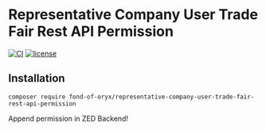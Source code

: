 # Representative Company User Trade Fair Rest API Permission
[![CI](https://github.com/fond-of-oryx/representative-company-user-trade-fair-rest-api-permission/actions/workflows/main.yml/badge.svg)](https://github.com/fond-of-oryx/representative-company-user-trade-fair-rest-api-permission/actions/workflows/main.yml)
[![license](https://img.shields.io/github/license/fond-of-oryx/representative-company-user-trade-fair-rest-api-permission.svg)](https://packagist.org/packages/fond-of-oryx/representative-company-user-trade-fair-rest-api-permission)

## Installation

```
composer require fond-of-oryx/representative-company-user-trade-fair-rest-api-permission
```

Append permission in ZED Backend!
